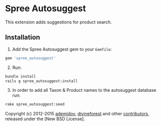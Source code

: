 # Spree Autosuggest

This extension adds suggestions for product search.

## Installation

1. Add the Spree Autosuggest gem to your `Gemfile`:

```ruby
gem 'spree_autosuggest'
```

2. Run:
```sh
bundle install
rails g spree_autosuggest:install
```

3. In order to add all Taxon & Product names to the autosuggest database run:
```sh
rake spree_autosuggest:seed
```

Copyright (c) 2012-2015 [ademidov][1], [divineforest][2] and other [contributors][3], released under the [New BSD License].

[1]: https://github.com/ademidov
[2]: https://github.com/divineforest
[3]: https://github.com/evrone/spree_autosuggest/graphs/contributors
